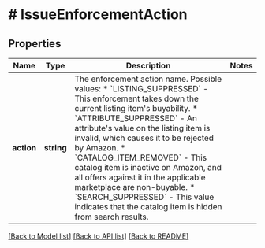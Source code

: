 # # IssueEnforcementAction

## Properties

Name | Type | Description | Notes
------------ | ------------- | ------------- | -------------
**action** | **string** | The enforcement action name.   Possible values:   * &#x60;LISTING_SUPPRESSED&#x60; - This enforcement takes down the current listing item&#39;s buyability.   * &#x60;ATTRIBUTE_SUPPRESSED&#x60; - An attribute&#39;s value on the listing item is invalid, which causes it to be rejected by Amazon.   * &#x60;CATALOG_ITEM_REMOVED&#x60; - This catalog item is inactive on Amazon, and all offers against it in the applicable marketplace are non-buyable.   * &#x60;SEARCH_SUPPRESSED&#x60; - This value indicates that the catalog item is hidden from search results. |

[[Back to Model list]](../../README.md#models) [[Back to API list]](../../README.md#endpoints) [[Back to README]](../../README.md)
